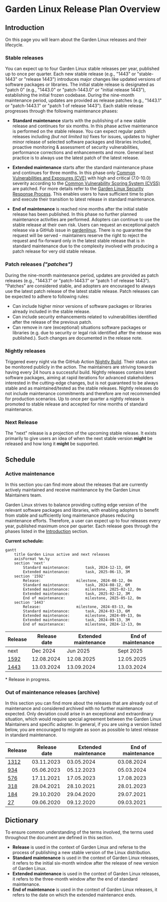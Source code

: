 # Garden Linux Release Plan Overview

## Introduction

On this page you will learn about the Garden Linux releases and their lifecycle.

### Stable releases

You can expect up to four Garden Linux stable releases per year, published up to once per quarter. Each new stable release (e.g., "1443" or "stable-1443" or "release 1443") introduces major changes like updated versions of software packages or libraries. The initial stable release is designated as "patch 0" (e.g., "1443.0" or "patch-1443.0" or "initial release 1443"), establishing the initial frozen codebase. During the nine-month maintenance period, updates are provided as release patches (e.g., "1443.1" or "patch-1443.1" or "patch 1 of release 1443"). Each stable release progresses through the following maintenance phases:

- **Standard maintenance** starts with the publishing of a new stable release and continues for six months. In this phase active maintenance is performed on the stable release. You can expect regular patch releases including _(but not limited to)_ fixes for issues, updates to higher minor release of selected software packages and libraries included, proactive monitoring & assessment of security vulnerabilities, performance corrections and enhancements and more. General best practice is to always use the latest patch of the latest release.

- **Extended maintenance** starts after the standard maintenance phase and continues for three months. In this phase only [Common Vulnerabilities and Exposures (CVE)](https://csrc.nist.gov/glossary/term/common_vulnerabilities_and_exposures) with high and critical (7.0-10.0) severity according to the [Common Vulnerability Scoring System (CVSS)](https://nvd.nist.gov/vuln-metrics) are patched. For more details refer to the [Garden Linux Security Response Process](/SECURITY.md). This enables users to have sufficient time to plan and execute their transition to latest release in standard maintenance.

- **End of maintenance** is reached nine months after the initial stable release has been published. In this phase no further planned maintenance activities are performed. Adopters can continue to use the stable release at their own risk. Users can request an exceptional patch release via a GitHub issue in [gardenlinux](https://github.com/gardenlinux/gardenlinux/issues/new/choose). There is no guarantee the request will be served - maintainers reserve the right to reject the request and fix-forward only in the latest stable release that is in standard maintenance due to the complexity involved with producing a patch release for very old stable release.

### Patch releases _("patches")_

During the nine-month maintenance period, updates are provided as patch releases (e.g., "1443.1" or "patch-1443.1" or "patch 1 of release 1443"). "Patches" are considered stable, and adopters are encouraged to always use the latest patch release of the latest stable release. Patch releases can be expected to adhere to following rules:

- Can include higher minor versions of software packages or libraries already included in the stable release.
- Can include security enhancements related to vulnerabilities identified after the release of the previous patch.
- Can remove in rare (exceptional) situations software packages or libraries (e.g. due to security or legal risk identified after the release was published.). Such changes are documented in the release note. 

### Nightly releases 

Triggered every night via the GitHub Action [Nightly Build](https://github.com/gardenlinux/gardenlinux/actions/workflows/nightly.yml). Their status can be monitored publicly in the action. The maintainers are striving towards having every 24 hours a successful build. Nightly releases contains latest software packages, aiming at rapid iterations for advanced stakeholders interested in the cutting-edge changes, but is not guaranteed to be always stable and as maintained/tested as the stable releases. Nightly releases do not include maintenance commitments and therefore are not recommended for production scenarios. Up to once per quarter a nightly release is promoted to stable release and accepted for nine months of standard maintenance.

### Next Release

The "next" release is a projection of the upcoming stable release. It exists primarily to give users an idea of when the next stable version **might** be released and how long it **might** be supported.

## Schedule

### Active maintenance

In this section you can find more about the releases that are currently actively maintained and receive maintenance by the Garden Linux Maintainers team.

Garden Linux strives to balance providing cutting edge version of the relevant software packages and libraries, with enabling adopters to benefit from stable and sufficiently long maintenance phases reducing maintenance efforts. Therefore, a user can expect up to four releases every year, published maximum once per quarter. Each release goes through the phases listed in the [Introduction](#introduction) section.

**Current schedule:**

```mermaid
gantt
    title Garden Linux active and next releases
    axisFormat %m.%y
    section 'next' 
        Standard maintenance:       task, 2024-12-13, 6M 
        Extended maintenance:       task, 2025-06-13, 3M   
    section '1592'
        Release:                milestone, 2024-08-12, 0m
        Standard maintenance:       task, 2024-08-12, 6M
        Extended maintenance:       milestone, 2025-02-12, 0m
        Extended maintenance:       task, 2025-02-12, 3M
        End of maintenance:         milestone, 2025-05-12, 0m
    section '1443'
        Release:                milestone, 2024-03-13, 0m
        Standard maintenance:       task, 2024-03-13, 6M
        Extended maintenance:       milestone, 2024-09-13, 0m
        Extended maintenance:       task, 2024-09-13, 3M
        End of maintenance:         milestone, 2024-12-13, 0m

```

| Release                                                                   | Release date  | Extended maintenance  | End of maintenance    |
| -                                                                         | -             | -                     | -                     |
| next                                                                      | Dec 2024      | Jun 2025              | Sept 2025             |
| [1592](https://github.com/gardenlinux/gardenlinux/releases/tag/1592.0)    | 12.08.2024    | 12.08.2025            | 12.05.2025            |
| [1443](https://github.com/gardenlinux/gardenlinux/releases/tag/1443.0)    | 13.03.2024    | 13.09.2024            | 13.03.2024            |


\* Release in progress.

### Out of maintenance releases (archive)

In this section you can find more about the releases that are already out of maintenance and considered archived with no further maintenance expected. Only deviation could arise in an exceptional and extraordinary situation, which would require special agreement between the Garden Linux Maintainers and specific adopter. In general, if you are using a version listed below, you are encouraged to migrate as soon as possible to latest release in standard maintenance. 

| Release                                                                   | Release date  | Extended maintenance  | End of maintenance    |
| -                                                                         | -             | -                     | -                     |
| [1312](https://github.com/gardenlinux/gardenlinux/releases/tag/1312.0)    | 03.11.2023    | 03.05.2024            | 03.08.2024            |
| [934](https://github.com/gardenlinux/gardenlinux/releases/tag/934.0)      | 05.06.2023    | 05.12.2023            | 05.03.2024            |
| [576](https://github.com/gardenlinux/gardenlinux/releases/tag/576.0)      | 17.11.2021    | 17.05.2023            | 17.08.2023            |
| [318](https://github.com/gardenlinux/gardenlinux/releases/tag/318.4)      | 28.04.2021    | 28.10.2021            | 28.01.2023            |
| [184](https://github.com/gardenlinux/gardenlinux/releases/tag/184.0)      | 29.10.2020    | 29.04.2020            | 29.07.2021            |
| [27](https://github.com/gardenlinux/gardenlinux/releases/tag/27.0)        | 09.06.2020    | 09.12.2020            | 09.03.2021            | 


## Dictionary

To ensure common understanding of the terms involved, the terms used throughout the document are defined in this section.
- **Release** is used in the context of Garden Linux and referse to the process of publishing a new stable version of the Linux distribution.
- **Standard maintenance** is used in the context of Garden Linux releases, it refers to the initial six-month window after the release of new version of Garden Linux. 
- **Extended maintenance** is used in the context of Garden Linux releases, it refers to the three-month window after the end of standard maintenance.
- **End of maintenance** is used in the context of Garden Linux releases, it refers to the date on which the extended maintenance ends.
